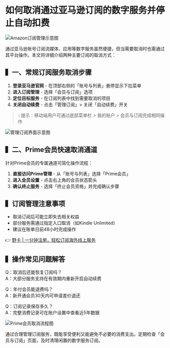 # 如何取消通过亚马逊订阅的数字服务并停止自动扣费

![Amazon订阅管理示意图](https://i.insider.com/601dd03890dd450018a7b3ce)

通过亚马逊账号订阅流媒体、应用等数字服务虽然便捷，但当需要取消时也需通过其平台操作。本文将详细介绍两种主要订阅的取消方式：

## ▍一、常规订阅服务取消步骤
1. **登录亚马逊官网** - 在顶部右侧的「账号与列表」悬停显示下拉菜单
2. **进入订阅管理** - 选择「会员与订阅」选项
3. **定位目标服务** - 在订阅列表中找到需要取消的项目
4. **关闭自动续费** - 点击「管理订阅」> 关闭「自动续费」开关

> 💡提示：移动端用户可通过底部菜单栏 > 我的账户 > 会员与订阅完成相同操作

![管理订阅界面示意图](https://i.insider.com/601dd06490dd450018a7b3cf)

## ▍二、Prime会员快速取消通道
针对Prime会员的专属通道可简化操作流程：
1. **直接访问Prime管理** - 从「账号与列表」选择「Prime会员」
2. **进入会员设置** - 点击右上角的会员状态箭头
3. **确认终止服务** - 选择「终止会员资格」并完成确认步骤

## ▍订阅管理注意事项
- 取消订阅后可能立即失去相关权益
- 部分服务需通过指定入口取消（如Kindle Unlimited）
- 建议在账单日前48小时完成操作

👉 [野卡 | 一分钟注册，轻松订阅海外线上服务](https://bbtdd.com/yeka)

## ▍操作常见问题解答
Q：取消后还能恢复订阅吗？  
A：大部分服务支持在有效期内重新开启自动续费

Q：年付会员能退费吗？  
A：新开通会员30天内可申请差价退还

Q：订阅记录保存多久？  
A：完整消费记录可在账户设置中查看近5年数据

![Prime会员取消流程图](https://i.insider.com/601dd07d19cbd800188b016d)

通过合理管理订阅服务，既能享受便利又能避免不必要的消费支出。定期检查「会员与订阅」页面，及时清理闲置的数字服务订阅。